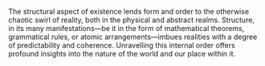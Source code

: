 

The structural aspect of existence lends form and order to the otherwise chaotic swirl of reality, both in the physical and abstract realms. Structure, in its many manifestations—be it in the form of mathematical theorems, grammatical rules, or atomic arrangements—imbues realities with a degree of predictability and coherence. Unravelling this internal order offers profound insights into the nature of the world and our place within it.

